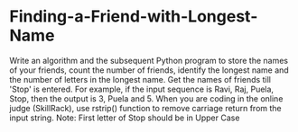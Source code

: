 # Finding-a-Friend-with-Longest-Name
Write an algorithm and the subsequent Python program to store the names of your friends, count the number of friends, identify the longest name and the number of letters in the longest name. Get the names of friends till 'Stop' is entered. For example, if the input sequence is Ravi, Raj, Puela, Stop,  then the output is 3, Puela and 5.  When you are coding in the online judge (SkillRack), use rstrip() function to remove carriage return from the input string.  Note: First letter of Stop should be in Upper Case
